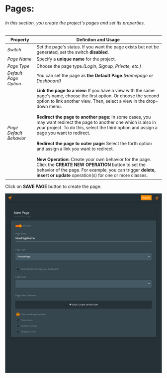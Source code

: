 # Pages:
 ###### In this section, you create the project's pages and set its properties.
 
   | Property | Definiton and Usage |
   | --- | --- |
   | *Switch* | Set the page's status. If you want the page exists but not be generated, set the switch __disabled__. |
   | *Page Name* | Specify a __unique name__ for the project. |
   | *Page Type* | Choose the page type.*(Login, Signup, Private, etc.)* |
   | *Default Page Option* | You can set the page as __the Default Page__.*(Homepage or Dashboard)* |
   | *Page Default Behavior* | __Link the page to a view:__ If you have a view with the same page's name, choose the first option. Or choose the second option to link another view. Then, select a view in the drop-down menu. <br><br> __Redirect the page to another page:__ In some cases, you may want redirect the page to another one which is also in your project. To do this, select the third option and assign a page you want to redirect. <br><br> __Redirect the page to outer page:__ Select the forth option and assign a link you want to redirect. <br><br> __New Operation:__ Create your own behavior for the page. Click the __CREATE NEW OPERATION__ button to set the behavior of the page. For example, you can trigger __delete, insert or update__ operation(s) for one or more classes. |
 
Click on __SAVE PAGE__ button to create the page.

![Pyronome Workspace - Pages](https://github.com/OnrCan/documentation/blob/patch-1/Source/documentation/img/pyronome-workspace-pages.png)
